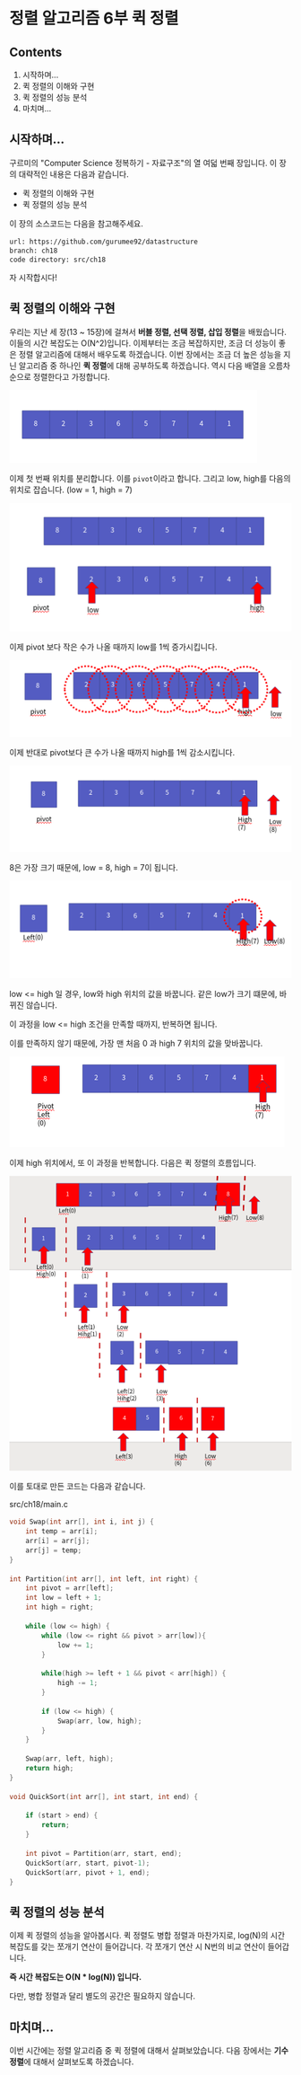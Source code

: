 정렬 알고리즘 6부 퀵 정렬
==================

Contents
-------------------

1. 시작하며...
2. 퀵 정렬의 이해와 구현
3. 퀵 정렬의 성능 분석
4. 마치며...


## 시작하며...

구르미의 "Computer Science 정복하기 - 자료구조"의 열 여덟 번째 장입니다. 이 장의 대략적인 내용은 다음과 같습니다. 

* 퀵 정렬의 이해와 구현
* 퀵 정렬의 성능 분석

이 장의 소스코드는 다음을 참고해주세요.

    url: https://github.com/gurumee92/datastructure 
    branch: ch18
    code directory: src/ch18

자 시작합시다!


## 퀵 정렬의 이해와 구현

우리는 지난 세 장(13 ~ 15장)에 걸쳐서 **버블 정렬, 선택 정렬, 삽입 정렬**을 배웠습니다. 이들의 시간 복잡도는 O(N^2)입니다. 이제부터는 조금 복잡하지만, 조금 더 성능이 좋은 정렬 알고리즘에 대해서 배우도록 하겠습니다. 이번 장에서는 조금 더 높은 성능을 지닌 알고리즘 중 하나인 **퀵 정렬**에 대해 공부하도록 하겠습니다. 역시 다음 배열을 오름차순으로 정렬한다고 가정합니다.

![퀵 정렬 1](../images/ch18/qs1.png)

이제 첫 번째 위치를 분리합니다. 이를 `pivot`이라고 합니다. 그리고 low, high를 다음의 위치로 잡습니다. (low = 1, high = 7)

![퀵 정렬 2](../images/ch18/qs2.png)

이제 pivot 보다 작은 수가 나올 때까지 low를 1씩 증가시킵니다.

![퀵 정렬 3](../images/ch18/qs3.png)

이제 반대로 pivot보다 큰 수가 나올 때까지 high를 1씩 감소시킵니다. 

![퀵 정렬 4](../images/ch18/qs4.png)

8은 가장 크기 때문에, low = 8, high = 7이 됩니다.

![퀵 정렬 5](../images/ch18/qs5.png)

low <= high 일 경우, low와 high 위치의 값을 바꿉니다. 같은 low가 크기 떄문에, 바뀌진 않습니다. 

이 과정을 low <= high 조건을 만족할 때까지, 반복하면 됩니다. 

이를 만족하지 않기 때문에, 가장 맨 처음 0 과 high 7 위치의 값을 맞바꿉니다.

![퀵 정렬 6](../images/ch18/qs6.png)


이제 high 위치에서, 또 이 과정을 반복합니다. 다음은 퀵 정렬의 흐름입니다.

![퀵 정렬 7](../images/ch18/qs7.png)

이를 토대로 만든 코드는 다음과 같습니다.

src/ch18/main.c
```c
void Swap(int arr[], int i, int j) {
    int temp = arr[i];
    arr[i] = arr[j];
    arr[j] = temp;
}

int Partition(int arr[], int left, int right) {
    int pivot = arr[left];
    int low = left + 1;
    int high = right;

    while (low <= high) {
        while (low <= right && pivot > arr[low]){
            low += 1;
        }

        while(high >= left + 1 && pivot < arr[high]) {
            high -= 1;
        }

        if (low <= high) {
            Swap(arr, low, high);
        }
    }

    Swap(arr, left, high);
    return high;
}

void QuickSort(int arr[], int start, int end) {

    if (start > end) {
        return;
    }

    int pivot = Partition(arr, start, end);
    QuickSort(arr, start, pivot-1);
    QuickSort(arr, pivot + 1, end);
}
```


## 퀵 정렬의 성능 분석

이제 퀵 정렬의 성능을 알아봅시다. 퀵 정렬도 병합 정렬과 마찬가지로, log(N)의 시간 복잡도를 갖는 쪼개기 연산이 들어갑니다. 각 쪼개기 연산 시 N번의 비교 연산이 들어갑니다.

**즉 시간 복잡도는 O(N * log(N)) 입니다.**

다만, 병합 정렬과 달리 별도의 공간은 필요하지 않습니다.


## 마치며...

이번 시간에는 정렬 알고리즘 중 퀵 정렬에 대해서 살펴보았습니다. 다음 장에서는 **기수 정렬**에 대해서 살펴보도록 하겠습니다.
